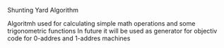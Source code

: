 Shunting Yard Algorithm

Algoritmh used for calculating simple math operations and some trigonometric functions
In future it will be used as generator for objectiv code for 0-addres and 1-addres machines
